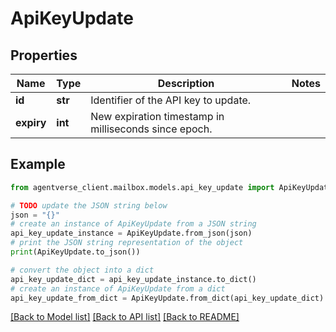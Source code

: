 # ApiKeyUpdate


## Properties

Name | Type | Description | Notes
------------ | ------------- | ------------- | -------------
**id** | **str** | Identifier of the API key to update. | 
**expiry** | **int** | New expiration timestamp in milliseconds since epoch. | 

## Example

```python
from agentverse_client.mailbox.models.api_key_update import ApiKeyUpdate

# TODO update the JSON string below
json = "{}"
# create an instance of ApiKeyUpdate from a JSON string
api_key_update_instance = ApiKeyUpdate.from_json(json)
# print the JSON string representation of the object
print(ApiKeyUpdate.to_json())

# convert the object into a dict
api_key_update_dict = api_key_update_instance.to_dict()
# create an instance of ApiKeyUpdate from a dict
api_key_update_from_dict = ApiKeyUpdate.from_dict(api_key_update_dict)
```
[[Back to Model list]](../README.md#documentation-for-models) [[Back to API list]](../README.md#documentation-for-api-endpoints) [[Back to README]](../README.md)


